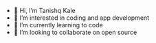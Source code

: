 - 👋 Hi, I’m Tanishq Kale
- 👀 I’m interested in coding and app development
- 🌱 I’m currently learning to code
- 💞️ I’m looking to collaborate on open source
<!-- - 📫 How to reach me ... -->

<!---
tanishq-kale-2010/tanishq-kale-2010 is a ✨ special ✨ repository because its `README.md` (this file) appears on your GitHub profile.
You can click the Preview link to take a look at your changes.
--->
